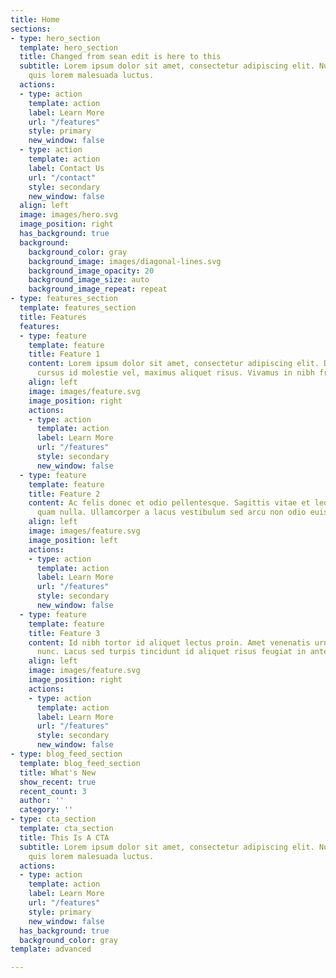 ```yaml
---
title: Home
sections:
- type: hero_section
  template: hero_section
  title: Changed from sean edit is here to this
  subtitle: Lorem ipsum dolor sit amet, consectetur adipiscing elit. Nullam a metus
    quis lorem malesuada luctus.
  actions:
  - type: action
    template: action
    label: Learn More
    url: "/features"
    style: primary
    new_window: false
  - type: action
    template: action
    label: Contact Us
    url: "/contact"
    style: secondary
    new_window: false
  align: left
  image: images/hero.svg
  image_position: right
  has_background: true
  background:
    background_color: gray
    background_image: images/diagonal-lines.svg
    background_image_opacity: 20
    background_image_size: auto
    background_image_repeat: repeat
- type: features_section
  template: features_section
  title: Features
  features:
  - type: feature
    template: feature
    title: Feature 1
    content: Lorem ipsum dolor sit amet, consectetur adipiscing elit. Donec nisl ligula,
      cursus id molestie vel, maximus aliquet risus. Vivamus in nibh fringilla, fringilla.
    align: left
    image: images/feature.svg
    image_position: right
    actions:
    - type: action
      template: action
      label: Learn More
      url: "/features"
      style: secondary
      new_window: false
  - type: feature
    template: feature
    title: Feature 2
    content: Ac felis donec et odio pellentesque. Sagittis vitae et leo duis ut diam
      quam nulla. Ullamcorper a lacus vestibulum sed arcu non odio euismod lacinia.
    align: left
    image: images/feature.svg
    image_position: left
    actions:
    - type: action
      template: action
      label: Learn More
      url: "/features"
      style: secondary
      new_window: false
  - type: feature
    template: feature
    title: Feature 3
    content: Id nibh tortor id aliquet lectus proin. Amet venenatis urna cursus eget
      nunc. Lacus sed turpis tincidunt id aliquet risus feugiat in ante.
    align: left
    image: images/feature.svg
    image_position: right
    actions:
    - type: action
      template: action
      label: Learn More
      url: "/features"
      style: secondary
      new_window: false
- type: blog_feed_section
  template: blog_feed_section
  title: What's New
  show_recent: true
  recent_count: 3
  author: ''
  category: ''
- type: cta_section
  template: cta_section
  title: This Is A CTA
  subtitle: Lorem ipsum dolor sit amet, consectetur adipiscing elit. Nullam a metus
    quis lorem malesuada luctus.
  actions:
  - type: action
    template: action
    label: Learn More
    url: "/features"
    style: primary
    new_window: false
  has_background: true
  background_color: gray
template: advanced

---
```

